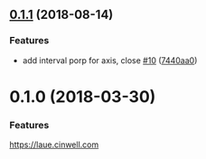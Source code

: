 <a name="0.1.1"></a>
## [0.1.1](https://github.com/QingWei-Li/laue/compare/v0.1.0...v0.1.1) (2018-08-14)


### Features

* add interval porp for axis, close [#10](https://github.com/QingWei-Li/laue/issues/10) ([7440aa0](https://github.com/QingWei-Li/laue/commit/7440aa0))



<a name="0.1.0"></a>

# 0.1.0 (2018-03-30)

### Features

https://laue.cinwell.com
